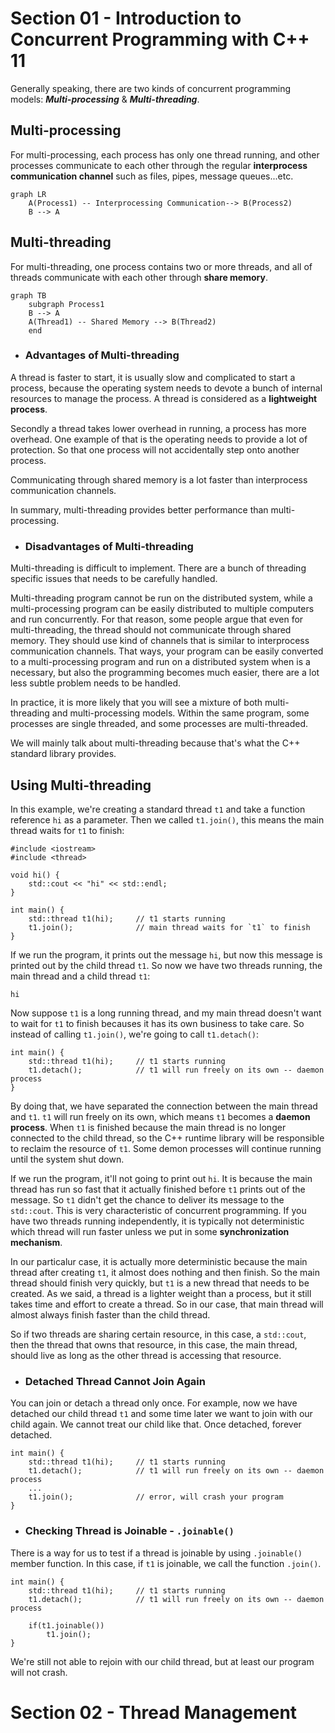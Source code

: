 # Section 01 - Introduction to Concurrent Programming with C++ 11

Generally speaking, there are two kinds of concurrent programming models: ***Multi-processing*** & ***Multi-threading***.


## Multi-processing
For multi-processing, each process has only one thread running, and other processes communicate to each other through the regular **interprocess communication channel** such as files, pipes, message queues...etc.

```mermaid
graph LR
    A(Process1) -- Interprocessing Communication--> B(Process2)
    B --> A
```

## Multi-threading
For multi-threading, one process contains two or more threads, and all of threads communicate with each other through **share memory**.

```mermaid
graph TB
    subgraph Process1
    B --> A
    A(Thread1) -- Shared Memory --> B(Thread2)
    end
```


- ### Advantages of Multi-threading
A thread is faster to start, it is usually slow and complicated to start a process, because the operating system needs to devote a bunch of internal resources to manage the process. A thread is considered as a **lightweight process**.

Secondly a thread takes lower overhead in running, a process has more overhead. One example of that is the operating needs to provide a lot of protection. So that one process will not accidentally step onto another process.

Communicating through shared memory is a lot faster than interprocess communication channels.

In summary, multi-threading provides better performance than multi-processing.


- ### Disadvantages of Multi-threading
Multi-threading is difficult to implement. There are a bunch of threading specific issues that needs to be carefully handled.

Multi-threading program cannot be run on the distributed system, while a multi-processing program can be easily distributed to multiple computers and run concurrently. For that reason, some people argue that even for multi-threading, the thread should not communicate through shared memory. They should use kind of channels that is similar to interprocess communication channels. That ways, your program can be easily converted to a multi-processing program and run on a distributed system when is a necessary, but also the programming becomes much easier, there are a lot less subtle problem needs to be handled.

In practice, it is more likely that you will see a mixture of both multi-threading and multi-processing models. Within the same program, some processes are single threaded, and some processes are multi-threaded.

We will mainly talk about multi-threading because that's what the C++ standard library provides.


## Using Multi-threading
In this example, we're creating a standard thread `t1` and take a function reference `hi` as a parameter. Then we called `t1.join()`, this means the main thread waits for `t1` to finish:
```
#include <iostream>
#include <thread>

void hi() {
    std::cout << "hi" << std::endl;
}

int main() {
    std::thread t1(hi);     // t1 starts running
    t1.join();              // main thread waits for `t1` to finish
}
```
If we run the program, it prints out the message `hi`, but now this message is printed out by the child thread `t1`. So now we have two threads running, the main thread and a child thread `t1`:
```
hi
```

Now suppose `t1` is a long running thread, and my main thread doesn't want to wait for `t1` to finish becauses it has its own business to take care. So instead of calling `t1.join()`, we're going to call `t1.detach()`:
```
int main() {
    std::thread t1(hi);     // t1 starts running
    t1.detach();            // t1 will run freely on its own -- daemon process
}
```
By doing that, we have separated the connection between the main thread and `t1`. `t1` will run freely on its own, which means `t1` becomes a **daemon process**. When `t1` is finished because the main thread is no longer connected to the child thread, so the C++ runtime library will be responsible to reclaim the resource of `t1`. Some demon processes will continue running until the system shut down.

If we run the program, it'll not going to print out `hi`. It is because the main thread has run so fast that it actually finished before `t1` prints out of the message. So `t1` didn't get the chance to deliver its message to the `std::cout`. This is very characteristic of concurrent programming. If you have two threads running independently, it is typically not deterministic which thread will run faster unless we put in some **synchronization mechanism**.

In our particalur case, it is actually more deterministic because the main thread after creating `t1`, it almost does nothing and then finish. So the main thread should finish very quickly, but `t1` is a new thread that needs to be created. As we said, a thread is a lighter weight than a process, but it still takes time and effort to create a thread. So in our case, that main thread will almost always finish faster than the child thread.

So if two threads are sharing certain resource, in this case, a `std::cout`, then the thread that owns that resource, in this case, the main thread, should live as long as the other thread is accessing that resource.


- ### Detached Thread Cannot Join Again
You can join or detach a thread only once. For example, now we have detached our child thread `t1` and some time later we want to join with our child again. We cannot treat our child like that. Once detached, forever detached.
```
int main() {
    std::thread t1(hi);     // t1 starts running
    t1.detach();            // t1 will run freely on its own -- daemon process
    ...
    t1.join();              // error, will crash your program
}
```

- ### Checking Thread is Joinable - `.joinable()`
There is a way for us to test if a thread is joinable by using `.joinable()` member function. In this case, if `t1` is joinable, we call the function `.join()`.
```
int main() {
    std::thread t1(hi);     // t1 starts running
    t1.detach();            // t1 will run freely on its own -- daemon process

    if(t1.joinable())
        t1.join();
}
```
We're still not able to rejoin with our child thread, but at least our program will not crash.




# Section 02 - Thread Management

